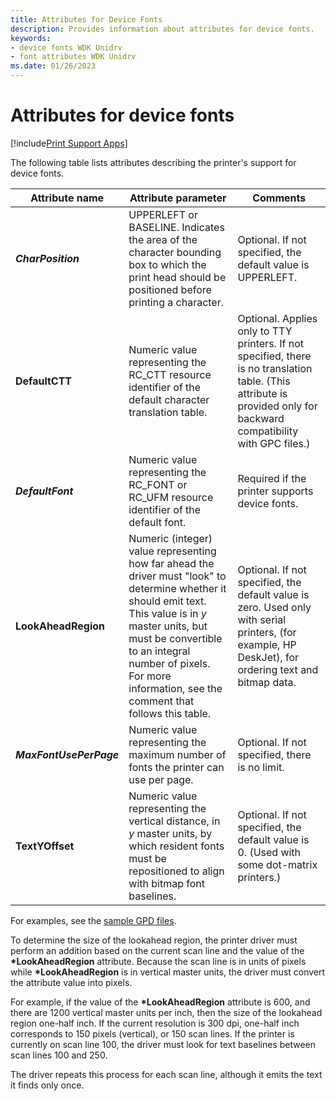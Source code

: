```yaml
---
title: Attributes for Device Fonts
description: Provides information about attributes for device fonts.
keywords:
- device fonts WDK Unidrv
- font attributes WDK Unidrv
ms.date: 01/26/2023
---
```


# Attributes for device fonts

[!include[Print Support Apps](../includes/print-support-apps.md)]

The following table lists attributes describing the printer's support for device fonts.

| Attribute name | Attribute parameter | Comments |
|---|---|---|
| ***CharPosition*** | UPPERLEFT or BASELINE. Indicates the area of the character bounding box to which the print head should be positioned before printing a character. | Optional. If not specified, the default value is UPPERLEFT. |
| **DefaultCTT** | Numeric value representing the RC_CTT resource identifier of the default character translation table. | Optional. Applies only to TTY printers. If not specified, there is no translation table. (This attribute is provided only for backward compatibility with GPC files.) |
| ***DefaultFont*** | Numeric value representing the RC_FONT or RC_UFM resource identifier of the default font. | Required if the printer supports device fonts. |
| **LookAheadRegion** | Numeric (integer) value representing how far ahead the driver must "look" to determine whether it should emit text. This value is in *y* master units, but must be convertible to an integral number of pixels. For more information, see the comment that follows this table. | Optional. If not specified, the default value is zero. Used only with serial printers, (for example, HP DeskJet), for ordering text and bitmap data. |
| ***MaxFontUsePerPage*** | Numeric value representing the maximum number of fonts the printer can use per page. | Optional. If not specified, there is no limit. |
| **TextYOffset** | Numeric value representing the vertical distance, in *y* master units, by which resident fonts must be repositioned to align with bitmap font baselines. | Optional. If not specified, the default value is 0. (Used with some dot-matrix printers.) |

For examples, see the [sample GPD files](sample-gpd-files.md).

To determine the size of the lookahead region, the printer driver must perform an addition based on the current scan line and the value of the **\*LookAheadRegion** attribute. Because the scan line is in units of pixels while **\*LookAheadRegion** is in vertical master units, the driver must convert the attribute value into pixels.

For example, if the value of the **\*LookAheadRegion** attribute is 600, and there are 1200 vertical master units per inch, then the size of the lookahead region one-half inch. If the current resolution is 300 dpi, one-half inch corresponds to 150 pixels (vertical), or 150 scan lines. If the printer is currently on scan line 100, the driver must look for text baselines between scan lines 100 and 250.

The driver repeats this process for each scan line, although it emits the text it finds only once.
